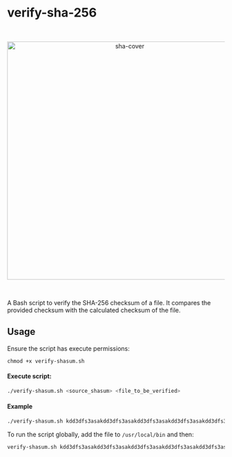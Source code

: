 # verify-sha-256

<br />
  <p align="center">
    <img width="552" alt="sha-cover" src="https://github.com/user-attachments/assets/d43e87fe-8252-4db4-a81a-e06378fb6319">
  </p>
<br />

A Bash script to verify the SHA-256 checksum of a file. It compares the provided checksum with the calculated checksum of the file.

## Usage

Ensure the script has execute permissions:

```
chmod +x verify-shasum.sh
```

#### Execute script:

```bash
./verify-shasum.sh <source_shasum> <file_to_be_verified>
```

#### Example

```bash
./verify-shasum.sh kdd3dfs3asakdd3dfs3asakdd3dfs3asakdd3dfs3asakdd3dfs3asa example-file.txt
```

To run the script globally, add the file to `/usr/local/bin` and then:

```bash
verify-shasum.sh kdd3dfs3asakdd3dfs3asakdd3dfs3asakdd3dfs3asakdd3dfs3asa example-file.txt
```
